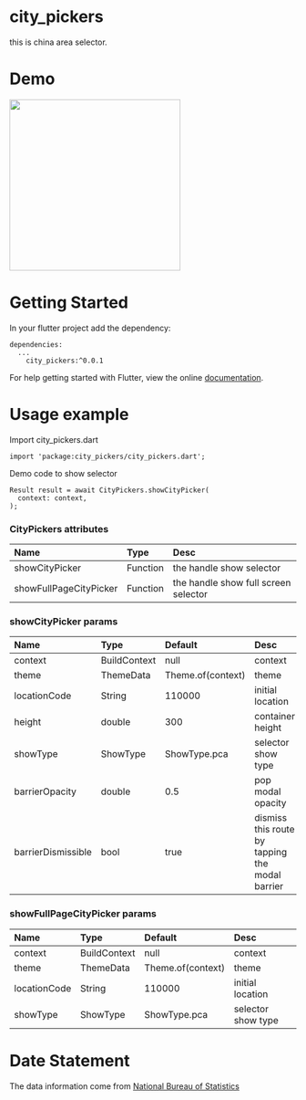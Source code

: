 # city_pickers

this is china area selector.

# Demo
<image src="https://img.alicdn.com/tfs/TB16H9XGCzqK1RjSZPcXXbTepXa-329-687.gif" style="width: 300px" />

# Getting Started


In your flutter project add the dependency:

```
dependencies:
  ...
    city_pickers:^0.0.1
```

For help getting started with Flutter, view the online [documentation](https://flutter.io/).

# Usage example
Import city_pickers.dart

```
import 'package:city_pickers/city_pickers.dart';
```

Demo code to show selector

```
Result result = await CityPickers.showCityPicker(
  context: context,
);
```



### CityPickers attributes

|Name|Type|Desc|
|:---------------|:--------|:----------|
|showCityPicker|Function|the handle show selector |
|showFullPageCityPicker|Function|the handle show full screen selector |


### showCityPicker params

|Name|Type|Default|Desc|
|:---------------|:--------|:----|:----------|
|context|BuildContext|null|context|
|theme|ThemeData|Theme.of(context)| theme|
|locationCode|String|110000| initial location|
|height|double|300| container height|
|showType|ShowType|ShowType.pca| selector show type|
|barrierOpacity|double|0.5|pop modal opacity|
|barrierDismissible|bool|true| dismiss this route by tapping the modal barrier|


### showFullPageCityPicker params

|Name|Type|Default|Desc|
|:---------------|:--------|:----|:----------|
|context|BuildContext|null|context|
|theme|ThemeData|Theme.of(context)| theme|
|locationCode|String|110000| initial location|
|showType|ShowType|ShowType.pca| selector show type|



# Date Statement

 The data information come from [National Bureau of Statistics](http://www.stats.gov.cn/tjsj/tjbz/tjyqhdmhcxhfdm/2018/index.html)


